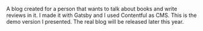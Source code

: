 A blog created for a person that wants to talk about books and write
reviews in it. I made it with Gatsby and I used Contentful as CMS.
This is the demo version I presented. The real blog will be released
later this year.
